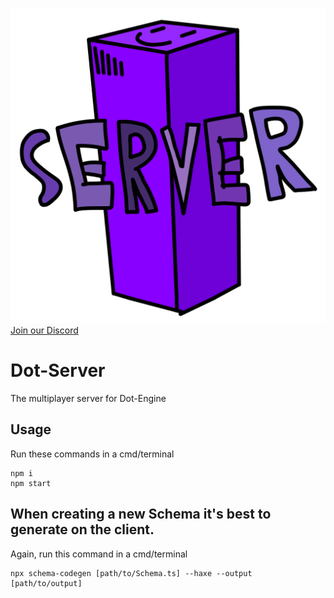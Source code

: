![dot-server-logo](art/Dot-Server.png)
[Join our Discord](https://www.discord.gg/u9B7qkkhtM)

# Dot-Server
The multiplayer server for Dot-Engine

## Usage
Run these commands in a cmd/terminal
```
npm i
npm start
```

## When creating a new Schema it's best to generate on the client.
Again, run this command in a cmd/terminal
```
npx schema-codegen [path/to/Schema.ts] --haxe --output [path/to/output]
```